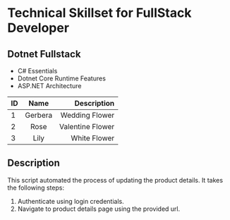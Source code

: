# Technical Skillset for FullStack Developer

## Dotnet Fullstack

- C# Essentials
- Dotnet Core Runtime Features
- ASP.NET Architecture

| ID  |  Name   |      Description |
| --- | :-----: | ---------------: |
| 1   | Gerbera |   Wedding Flower |
| 2   |  Rose   | Valentine Flower |
| 3   |  Lily   |     White Flower |

## Description

This script automated the process of updating the product details. It takes the following steps:

1. Authenticate using login credentials.
2. Navigate to product details page using the provided url.
